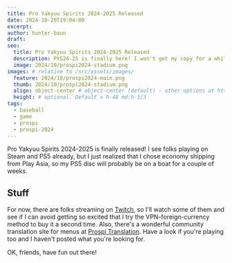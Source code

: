 ```yaml
---
title: Pro Yakyuu Spirits 2024-2025 Released
date: 2024-10-20T19:04:00
excerpt: 
author: hunter-baun
draft:
seo:
  title: Pro Yakyuu Spirits 2024-2025 Released
  description: PYS24-25 is finally here! I won't get my copy for a while, though.
  image: 2024/10/prospi2024-stadium.png
images: # relative to /src/assets/images/
  feature: 2024/10/prospi2024-main.png
  thumb: 2024/10/prospi2024-stadium.png
  align: object-center # object-center (default) - other options at https://tailwindcss.com/docs/object-position
  height: # optional. Default = h-48 md:h-1/3
tags:
  - baseball
  - game
  - prospi
  - prospi-2024
---
```


Pro Yakyuu Spirits 2024-2025 is finally released! I see folks playing on Steam and PS5 already, but I just realized that I chose economy shipping from Play Asia, so my PS5 disc will probably be on a boat for a couple of weeks.

## Stuff

For now, there are folks streaming on <a href="https://www.twitch.tv/directory/category/pro-yakyuu-spirits-2024-2025" target="_blank">Twitch</a>, so I'll watch some of them and see if I can avoid getting so excited that I try the VPN-foreign-currency method to buy it a second time. Also, there's a wonderful community translation site for menus at <a href="https://prospitranslation.wixsite.com/2024" target="_blank">Prospi Translation</a>. Have a look if you're playing too and I haven't posted what you're looking for.

OK, friends, have fun out there!